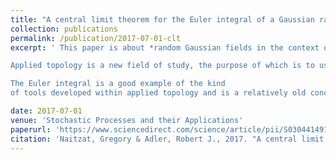 ```yaml
---
title: "A central limit theorem for the Euler integral of a Gaussian random field"
collection: publications
permalink: /publication/2017-07-01-clt
excerpt: ' This paper is about *random Gaussian fields in the context of applied topology*.

Applied topology is a new field of study, the purpose of which is to use abstract topological notion for data analysis and other ``real-world" problems. 

The Euler integral is a good example of the kind
of tools developed within applied topology and is a relatively old concept built on the topological notion of Euler-Poincare characteristics. It exploits the inclusion-exclusion property of the Euler characteristic to define an integration-like operation on functions on topological spaces. Euler integrals of deterministic functions have recently been shown to have a wide variety of possible applications, including signal processing, data aggregation and network sensing. Adding random noise to these scenarios, as is natural in the majority of applications, leads to a need for statistical analysis, the first step of which requires asymptotic distribution results for estimators. The first such result is provided in this paper, as a central limit theorem for the Euler integral of pure, Gaussian, noise fields.'

date: 2017-07-01
venue: 'Stochastic Processes and their Applications'
paperurl: 'https://www.sciencedirect.com/science/article/pii/S0304414916301697'
citation: 'Naitzat, Gregory & Adler, Robert J., 2017. "A central limit theorem for the Euler integral of a Gaussian random field," Stochastic Processes and their Applications, Elsevier, vol. 127(6), pages 2036-2067.'
---
```

